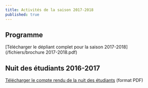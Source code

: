 ```yaml
---
title: Activités de la saison 2017-2018
published: true
---
```



## Programme

[Télécharger le dépliant complet pour la saison 2017-2018](/fichiers/brochure 2017-2018.pdf)


## Nuit des étudiants 2016-2017 

[Télécharger le compte rendu de la nuit des étudiants](/fichiers/161128-nuit-des-etudiants-au-musee.pdf) (format PDF)
